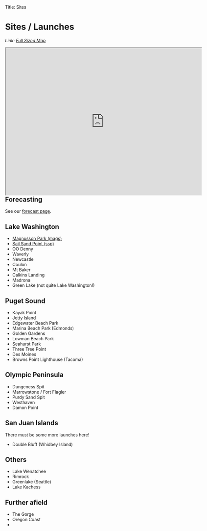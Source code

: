Title: Sites

# Sites / Launches 
*Link: [Full Sized Map](/pages/map.html)*

<div style="float: right; width: 100%;" >
    <iframe
    src="https://www.google.com/maps/d/u/0/embed?mid=1zF6jmAEuTNwGlDCY3XlijlyzT-6T-D8&ehbc=2E312F&z=7&ll=47.8157,-121.5564"
    width="640"
    height="480"
    ></iframe>
</div>

## Forecasting

See our [forecast page](/pages/forecast.html).

## Lake Washington

* [Magnusson Park (mags)](/pages/sites/mags.html)
* [Sail Sand Point (ssp)](/pages/sites/ssp.html)
* OO Denny
* Waverly
* Newcastle
* Coulon
* Mt Baker
* Calkins Landing
* Madrona
* Green Lake (not quite Lake Washington!)

## Puget Sound

* Kayak Point
* Jetty Island
* Edgewater Beach Park
* Marina Beach Park (Edmonds)
* Golden Gardens
* Lowman Beach Park
* Seahurst Park
* Three Tree Point
* Des Moines
* Browns Point Lighthouse (Tacoma)

## Olympic Peninsula

* Dungeness Spit
* Marrowstone / Fort Flagler
* Purdy Sand Spit
* Westhaven
* Damon Point


## San Juan Islands

There must be some more launches here!

* Double Bluff (Whidbey Island)

## Others

* Lake Wenatchee
* Rimrock
* Greenlake (Seattle)
* Lake Kachess

## Further afield

* The Gorge
* Oregon Coast
* 
